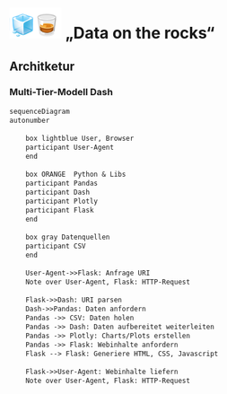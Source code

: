 # <img src="../Dashboards/python/assets/whisk_rox.png"> „Data on the rocks“

## Architketur

### Multi-Tier-Modell Dash

```mermaid
sequenceDiagram
autonumber
    
    box lightblue User, Browser
    participant User-Agent
    end

    box ORANGE  Python & Libs
    participant Pandas
    participant Dash
    participant Plotly
    participant Flask
    end

    box gray Datenquellen
    participant CSV
    end
    
    User-Agent->>Flask: Anfrage URI
    Note over User-Agent, Flask: HTTP-Request
    
    Flask->>Dash: URI parsen
    Dash->>Pandas: Daten anfordern
    Pandas ->> CSV: Daten holen
    Pandas ->> Dash: Daten aufbereitet weiterleiten
    Pandas ->> Plotly: Charts/Plots erstellen
    Pandas ->> Flask: Webinhalte anfordern 
    Flask --> Flask: Generiere HTML, CSS, Javascript
    
    Flask->>User-Agent: Webinhalte liefern
    Note over User-Agent, Flask: HTTP-Request
    

   
   
```

